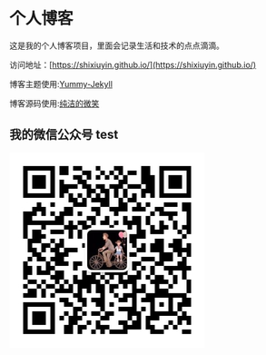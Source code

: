 # 个人博客

这是我的个人博客项目，里面会记录生活和技术的点点滴滴。


访问地址：[https://shixiuyin.github.io/](https://shixiuyin.github.io/)


博客主题使用:[Yummy-Jekyll](https://github.com/DONGChuan/Yummy-Jekyll)


博客源码使用:[纯洁的微笑](https://github.com/ityouknow/ityouknow.github.io)

## 我的微信公众号  test

![](/assets/images/wx_qrcode.jpg)